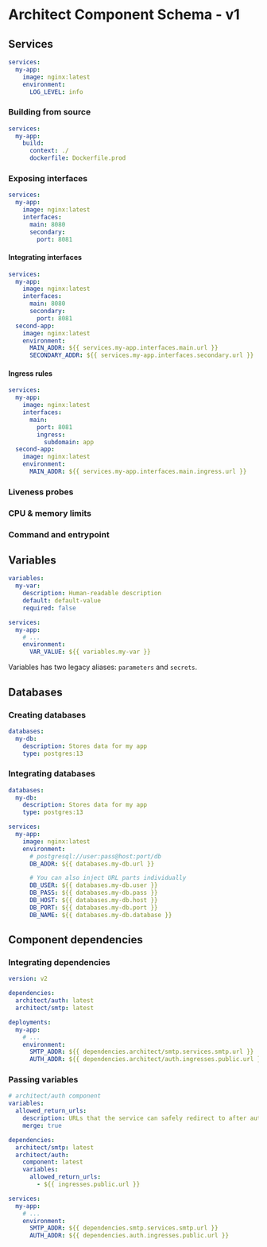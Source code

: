 # Architect Component Schema - v1

## Services

```yml
services:
  my-app:
    image: nginx:latest
    environment:
      LOG_LEVEL: info
```

### Building from source

```yml
services:
  my-app:
    build:
      context: ./
      dockerfile: Dockerfile.prod
```

### Exposing interfaces

```yml
services:
  my-app:
    image: nginx:latest
    interfaces:
      main: 8080
      secondary:
        port: 8081
```

#### Integrating interfaces

```yml
services:
  my-app:
    image: nginx:latest
    interfaces:
      main: 8080
      secondary:
        port: 8081
  second-app:
    image: nginx:latest
    environment:
      MAIN_ADDR: ${{ services.my-app.interfaces.main.url }}
      SECONDARY_ADDR: ${{ services.my-app.interfaces.secondary.url }}
```

#### Ingress rules

```yml
services:
  my-app:
    image: nginx:latest
    interfaces:
      main:
        port: 8081
        ingress:
          subdomain: app
  second-app:
    image: nginx:latest
    environment:
      MAIN_ADDR: ${{ services.my-app.interfaces.main.ingress.url }}
```

### Liveness probes

### CPU & memory limits

### Command and entrypoint

## Variables

```yaml
variables:
  my-var:
    description: Human-readable description
    default: default-value
    required: false

services:
  my-app:
    # ...
    environment:
      VAR_VALUE: ${{ variables.my-var }}
```

Variables has two legacy aliases: `parameters` and `secrets`.

## Databases

### Creating databases

```yml
databases:
  my-db:
    description: Stores data for my app
    type: postgres:13
```

### Integrating databases

```yml
databases:
  my-db:
    description: Stores data for my app
    type: postgres:13

services:
  my-app:
    image: nginx:latest
    environment:
      # postgresql://user:pass@host:port/db
      DB_ADDR: ${{ databases.my-db.url }}

      # You can also inject URL parts individually
      DB_USER: ${{ databases.my-db.user }}
      DB_PASS: ${{ databases.my-db.pass }}
      DB_HOST: ${{ databases.my-db.host }}
      DB_PORT: ${{ databases.my-db.port }}
      DB_NAME: ${{ databases.my-db.database }}
```

## Component dependencies

### Integrating dependencies

```yml
version: v2

dependencies:
  architect/auth: latest
  architect/smtp: latest

deployments:
  my-app:
    # ...
    environment:
      SMTP_ADDR: ${{ dependencies.architect/smtp.services.smtp.url }}
      AUTH_ADDR: ${{ dependencies.architect/auth.ingresses.public.url }}
```

### Passing variables

```yml
# architect/auth component
variables:
  allowed_return_urls:
    description: URLs that the service can safely redirect to after auth flows
    merge: true
```

```yml
dependencies:
  architect/smtp: latest
  architect/auth:
    component: latest
    variables:
      allowed_return_urls:
        - ${{ ingresses.public.url }}

services:
  my-app:
    # ...
    environment:
      SMTP_ADDR: ${{ dependencies.smtp.services.smtp.url }}
      AUTH_ADDR: ${{ dependencies.auth.ingresses.public.url }}
```
